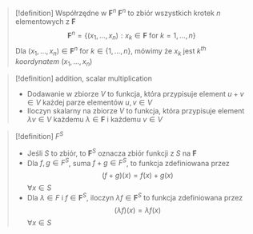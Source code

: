 >[!definition] Współrzędne w $\mathbf{F}^{n}$
>$\mathbf{F}^{n}$ to zbiór wszystkich krotek $n$ elementowych z $\mathbf{F}$
>$$
\mathbf{F}^{n} = \left\{ (x_{1}, \dots, x_{n}): x_{k} \in \mathbf{F} \text{ for } k = 1,\dots,n \right\} 
>$$ 
>Dla $(x_{1},\dots,x_{n}) \in \mathbf{F}^n$ for $k \in \left\{ 1,\dots,n \right\}$, mówimy że $x_{k}$ jest $k^{th}$ _koordynatem_ $(x_{1},\dots,x_{n})$

>[!definition] addition, scalar multiplication
>- Dodawanie w zbiorze $V$ to funkcja, która przypisuje element $u + v \in V$ każdej parze elementów $u, v \in V$
>- Iloczyn skalarny na zbiorze $V$ to funkcja, która przypisuje element $\lambda v \in V$ każdemu $\lambda \in \mathbf{F}$ i każdemu $v \in V$

>[!definition] $F^S$
>- Jeśli $S$ to zbiór, to $\mathbf{F}^{S}$ oznacza zbiór funkcji z $S$ na $\mathbf{F}$
>- Dla $f,g \in F^{S}$, suma $f + g \in F^{S}$, to funkcja zdefiniowana przez
>$$
>(f + g)(x) = f(x) + g(x)
>$$
>$\forall x \in S$
>- Dla $\lambda \in F$ i $f \in \mathbf{F}^{S}$, iloczyn $\lambda f \in \mathbf{F}^S$ to funkcja zdefiniowana przez
>$$
>(\lambda f)(x) = \lambda f(x)
>$$
>$\forall x \in S$
